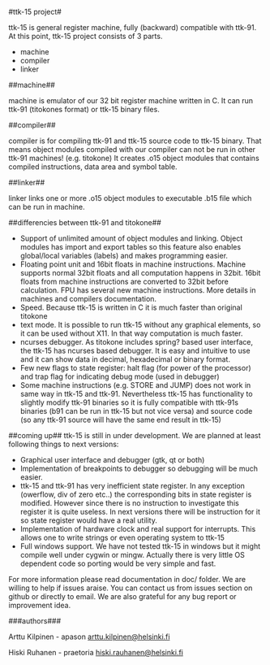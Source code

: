 #ttk-15 project#

ttk-15 is general register machine, fully (backward) compatible with ttk-91.
At this point, ttk-15 project consists of 3 parts.

 * machine
 * compiler
 * linker

##machine##

machine is emulator of our 32 bit register machine written in C.
It can run ttk-91 (titokones format) or ttk-15 binary files.

##compiler##

compiler is for compiling ttk-91 and ttk-15 source code to ttk-15 binary.
That means object modules compiled with our compiler can not be run in other
ttk-91 machines! (e.g. titokone) It creates .o15 object modules that contains
compiled instructions, data area and symbol table.

##linker##

linker links one or more .o15 object modules to executable .b15 file which can
be run in machine.

##differencies between ttk-91 and titokone##
 * Support of unlimited amount of object modules and linking. Object modules
 has import and export tables so this feature also enables global/local variables
 (labels) and makes programming easier.
 * Floating point unit and 16bit floats in machine instructions.
 Machine supports normal 32bit floats and all computation happens in 32bit.
 16bit floats from machine instructions are converted to 32bit before calculation.
 FPU has several new machine instructions. More details in machines and compilers documentation.
 * Speed. Because ttk-15 is written in C it is much faster than original titokone
 * text mode. It is possible to run ttk-15 without any graphical elements, so it
 can be used without X11. In that way computation is much faster.
 * ncurses debugger. As titokone includes spring? based user interface, the ttk-15
 has ncurses based debugger. It is easy and intuitive to use and it can show data
 in decimal, hexadecimal or binary format.
 * Few new flags to state register: halt flag (for power of the processor)
 and trap flag for indicating debug mode (used in debugger)
 * Some machine instructions (e.g. STORE and JUMP) does not work in same way in ttk-15
 and ttk-91. Nevertheless ttk-15 has functionality to slightly modify ttk-91 binaries
 so it is fully compatible with ttk-91s binaries (b91 can be run in ttk-15 but not
 vice versa) and source code (so any ttk-91 source will have the same end result in ttk-15)


##coming up##
ttk-15 is still in under development. We are planned at least following things to next versions:
 * Graphical user interface and debugger (gtk, qt or both)
 * Implementation of breakpoints to debugger so debugging will be much easier.
 * ttk-15 and ttk-91 has very inefficient state register. In any exception
 (owerflow, div of zero etc..) the corresponding bits in state register is modified.
 However since there is no instruction to investigate this register it is quite useless.
 In next versions there will be instruction for it so state register would have a real utility.
 * Implementation of hardware clock and real support for interrupts. This allows one to
 write strings or even operating system to ttk-15
 * Full windows support. We have not tested ttk-15 in windows but it might compile well
 under cygwin or mingw. Actually there is very little OS dependent code so porting would
 be very simple and fast.



For more information please read documentation in doc/ folder. We are willing to
help if issues araise. You can contact us from issues section on github or
directly to email. We are also grateful for any bug report or improvement idea.

###authors###

Arttu Kilpinen - apason
arttu.kilpinen@helsinki.fi

Hiski Ruhanen  - praetoria
hiski.rauhanen@helsinki.fi